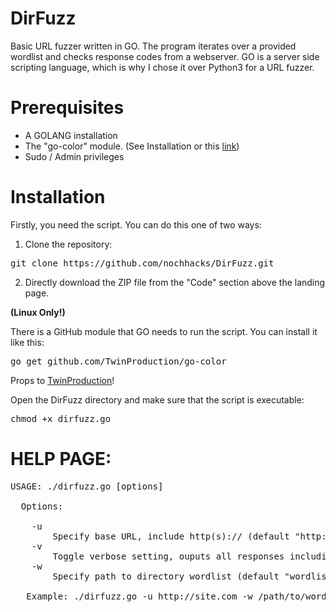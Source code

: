 # DirFuzz
Basic URL fuzzer written in GO.
The program iterates over a provided wordlist and checks response codes from a webserver.
GO is a server side scripting language, which is why I chose it over Python3 for a URL fuzzer.

# Prerequisites
* A GOLANG installation
* The "go-color" module. (See Installation or this <a href="https://github.com/TwinProduction/go-color">link</a>)
* Sudo / Admin privileges

# Installation
Firstly, you need the script. You can do this one of two ways:

1) Clone the repository:

<pre>git clone https://github.com/nochhacks/DirFuzz.git</pre>

2) Directly download the ZIP file from the "Code" section above the landing page.


<b>(Linux Only!)</b>

There is a GitHub module that GO needs to run the script. You can install it like this:
<pre>go get github.com/TwinProduction/go-color</pre>
Props to <a href="https://github.com/TwinProduction">TwinProduction</a>!

Open the DirFuzz directory and make sure that the script is executable:
<pre>chmod +x dirfuzz.go</pre>

# HELP PAGE:

<pre>USAGE: ./dirfuzz.go [options]
  
  Options:
  
    -u
        Specify base URL, include http(s):// (default "http://X.X.X.X/")
    -v    
        Toggle verbose setting, ouputs all responses including non 200(OK)
    -w
        Specify path to directory wordlist (default "wordlist.txt")

   Example: ./dirfuzz.go -u http://site.com -w /path/to/wordlist.txt -v
</pre>

